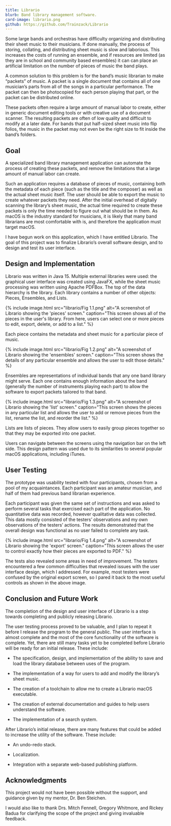 ```yaml
---
title: Librario
blurb: Band library management software.
card-image: librario.png
github: https://github.com/Trainzack/Librario
---
```


Some large bands and orchestras have difficulty organizing and distributing their sheet music to their musicians. If done manually, the process of storing, collating, and distributing sheet music is slow and laborious. This increases the costs of running an ensemble, and if resources are limited (as they are in school and community based ensembles) it can can place an artificial limitation on the number of pieces of music the band plays.

A common solution to this problem is for the band’s music librarian to make “packets” of music. A packet is a single document that contains all of one musician’s parts from all of the songs in a particular performance. The packet can then be photocopied for each person playing that part, or the packet can be distributed online. 

These packets often require a large amount of manual labor to create, either in generic document editing tools or with creative use of a document scanner. The resulting packets are often of low quality and difficult to modify at a later date. For bands that put half-sized sheet music into flip folios, the music in the packet may not even be the right size to fit inside the band’s folders.

## Goal

A specialized band library management application can automate the process of creating these packets, and remove the limitations that a large amount of manual labor can create. 

Such an application requires a database of pieces of music, containing both the metadata of each piece (such as the title and the composer) as well as the actual sheet music itself. The user should be able to export the music to create whatever packets they need. After the initial overhead of digitally scanning the library’s sheet music, the actual time required to create these packets is only the time needed to figure out what should be in them. As macOS is the industry standard for musicians, it is likely that many band librarians are most comfortable with is, and therefore the application must target macOS.

I have begun work on this application, which I have entitled Librario. The goal of this project was to finalize Librario’s overall software design, and to design and test its user interface.

## Design and Implementation

Librario was written in Java 15. Multiple external libraries were used: the graphical user interface was created using JavaFX, while the sheet music processing was written using Apache PDFBox. The top of the data hierarchy is the library. Each library contains a number of other objects: Pieces, Ensembles, and Lists. 

{% include image.html
    src="librario/Fig 1.1.png"
    alt="A screenshot of Librario showing the 'pieces' screen."
    caption="This screen shows all of the pieces in the user's library. From here, users can select one or more pieces to edit, export, delete, or add to a list."
%}

Each piece contains the metadata and sheet music for a particular piece of music. 


{% include image.html
    src="librario/Fig 1.2.png"
    alt="A screenshot of Librario showing the 'ensembles' screen."
    caption="This screen shows the details of any particular ensemble and allows the user to edit those details."
%}

Ensembles are representations of individual bands that any one band library might serve. Each one contains enough information about the band (generally the number of instruments playing each part) to allow the software to export packets tailored to that band.

{% include image.html
    src="librario/Fig 1.3.png"
    alt="A screenshot of Librario showing the 'list' screen."
    caption="This screen shows the pieces in any particular list and allows the user to add or remove pieces from the list, rename the list, and reorder the list."
%}

Lists are lists of pieces. They allow users to easily group pieces together so that they may be exported into one packet.

Users can navigate between the screens using the navigation bar on the left side. This design pattern was used due to its similarities to several popular macOS applications, including iTunes.

## User Testing

The prototype was usability tested with four participants, chosen from a pool of my acquaintances. Each participant was an amateur musician, and half of them had previous band librarian experience.

Each participant was given the same set of instructions and was asked to perform several tasks that exercised each part of the application. No quantitative data was recorded, however qualitative data was collected. This data mostly consisted of the testers’ observations and my own observations of the testers’ actions. The results demonstrated that the overall design was functional as no user failed to complete any task. 

{% include image.html
    src="librario/Fig 1.4.png"
    alt="A screenshot of Librario showing the 'export' screen."
    caption="This screen allows the user to control exactly how their pieces are exported to PDF."
%}

The tests also revealed some areas in need of improvement. The testers encountered a few common difficulties that revealed issues with the user interface design, which I addressed. For example, most testers were confused by the original export screen, so I pared it back to the most useful controls as shown in the above image. 

## Conclusion and Future Work

The completion of the design and user interface of Librario is a step towards completing and publicly releasing Librario. 

The user testing process proved to be valuable, and I plan to repeat it before I release the program to the general public. The user interface is almost complete and the most of the core functionality of the software is complete. Yet, there are still many tasks yet to be completed before Librario will be ready for an initial release. These include:

- The specification, design, and implementation of the ability to save and load the library database between uses of the program.

- The implementation of a way for users to add and modify the library’s sheet music.

- The creation of a toolchain to allow me to create a Librario macOS executable.

- The creation of external documentation and guides to help users understand the software.

- The implementation of a search system.

After Librario’s initial release, there are many features that could be added to increase the utility of the software. These include:

- An undo-redo stack.

- Localization.

- Integration with a separate web-based publishing platform.

## Acknowledgments

This project would not have been possible without the support, and guidance given by my mentor, Dr. Ben Steichen.

I would also like to thank Drs. Mitch Fennell, Gregory Whitmore, and Rickey Badua for clarifying the scope of the project and giving invaluable feedback.
